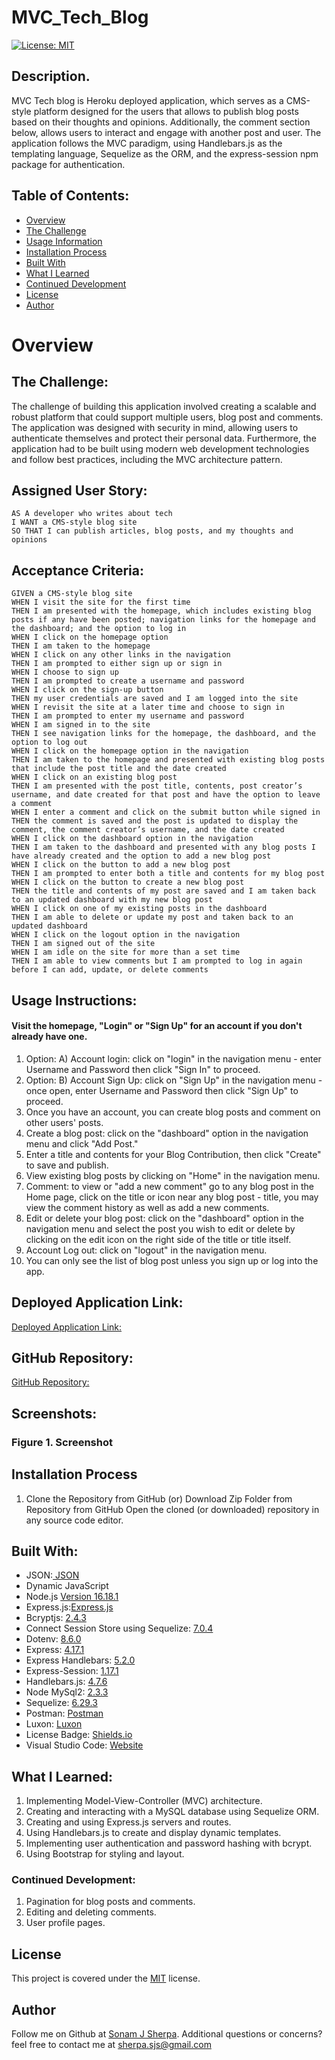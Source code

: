 # MVC_Tech_Blog
[![License: MIT](https://img.shields.io/badge/License-MIT-yellow.svg)](https://opensource.org/licenses/MIT)

## Description.

MVC Tech blog is Heroku deployed application, which serves as a CMS-style platform designed for the users that allows to publish blog posts based on their thoughts and opinions. Additionally, the comment section below, allows users to interact and engage with another post and user. The application follows the MVC paradigm, using Handlebars.js as the templating language, Sequelize as the ORM, and the express-session npm package for authentication.

## Table of Contents:
- [Overview](#Overview)
- [The Challenge](#The-Challenge)
- [Usage Information](#Usage-Information)
- [Installation Process](#Installation-Process)
- [Built With](#Built-With)
- [What I Learned](#What-I-Learned)
- [Continued Development](#Continued-Development)
- [License](#License)
- [Author](#Author)

# Overview

## The Challenge:

The challenge of building this application involved creating a scalable and robust platform that could support multiple users, blog post and comments. The application was designed with security in mind, allowing users to authenticate themselves and protect their personal data. Furthermore, the application had to be built using modern web development technologies and follow best practices, including the MVC architecture pattern.

## Assigned User Story:
```
AS A developer who writes about tech
I WANT a CMS-style blog site
SO THAT I can publish articles, blog posts, and my thoughts and opinions
```
## Acceptance Criteria:
```
GIVEN a CMS-style blog site
WHEN I visit the site for the first time
THEN I am presented with the homepage, which includes existing blog posts if any have been posted; navigation links for the homepage and the dashboard; and the option to log in
WHEN I click on the homepage option
THEN I am taken to the homepage
WHEN I click on any other links in the navigation
THEN I am prompted to either sign up or sign in
WHEN I choose to sign up
THEN I am prompted to create a username and password
WHEN I click on the sign-up button
THEN my user credentials are saved and I am logged into the site
WHEN I revisit the site at a later time and choose to sign in
THEN I am prompted to enter my username and password
WHEN I am signed in to the site
THEN I see navigation links for the homepage, the dashboard, and the option to log out
WHEN I click on the homepage option in the navigation
THEN I am taken to the homepage and presented with existing blog posts that include the post title and the date created
WHEN I click on an existing blog post
THEN I am presented with the post title, contents, post creator’s username, and date created for that post and have the option to leave a comment
WHEN I enter a comment and click on the submit button while signed in
THEN the comment is saved and the post is updated to display the comment, the comment creator’s username, and the date created
WHEN I click on the dashboard option in the navigation
THEN I am taken to the dashboard and presented with any blog posts I have already created and the option to add a new blog post
WHEN I click on the button to add a new blog post
THEN I am prompted to enter both a title and contents for my blog post
WHEN I click on the button to create a new blog post
THEN the title and contents of my post are saved and I am taken back to an updated dashboard with my new blog post
WHEN I click on one of my existing posts in the dashboard
THEN I am able to delete or update my post and taken back to an updated dashboard
WHEN I click on the logout option in the navigation
THEN I am signed out of the site
WHEN I am idle on the site for more than a set time
THEN I am able to view comments but I am prompted to log in again before I can add, update, or delete comments
```


## Usage Instructions:

#### Visit the homepage, "Login" or "Sign Up" for an account if you don't already have one.

1. Option: A) Account login: click on "login" in the navigation menu - enter Username and Password then click "Sign In" to proceed.
1. Option: B) Account Sign Up: click on "Sign Up" in the navigation menu - once open, enter Username and Password then click "Sign Up" to proceed.
2. Once you have an account, you can create blog posts and comment on other users' posts.
3. Create a blog post: click on the "dashboard" option in the navigation menu and click "Add Post."
4. Enter a title and contents for your Blog Contribution, then click "Create" to save and publish.
5. View existing blog posts by clicking on "Home" in the navigation menu.
6. Comment: to view or "add a new comment" go to any blog post in the Home page, click on the title or icon near any blog post - title, you may view the comment history as well as add a new comments.
7. Edit or delete your blog post: click on the "dashboard" option in the navigation menu and select the post you wish to edit or delete by clicking on the edit icon on the right side of the title or title itself.
8. Account Log out: click on "logout" in the navigation menu.
9. You can only see the list of blog post unless you sign up or log into the app.

## Deployed Application Link:
[Deployed Application Link:](https:herokuapp.com/)

## GitHub Repository:
[GitHub Repository:](https://github.com/sonam-git/MVC_Tech_Blog)

## Screenshots:
### Figure 1. Screenshot

## Installation Process
1. Clone the Repository from GitHub 
(or) Download Zip Folder from Repository from GitHub
Open the cloned (or downloaded) repository in any source code editor.

## Built With:
- JSON:[ JSON](https://www.npmjs.com/package/json)
- Dynamic JavaScript
- Node.js [Version 16.18.1](https://nodejs.org/en/blog/release/v16.18.1/)
- Express.js:[Express.js](https://expressjs.com/en/starter/installing.html)
- Bcryptjs: [2.4.3](https://www.npmjs.com/package/bcryptjs)
- Connect Session Store using Sequelize: [7.0.4](https://www.npmjs.com/package/connect-session-sequelize)
- Dotenv: [8.6.0](https://www.npmjs.com/package/dotenv)
- Express: [4.17.1](https://www.npmjs.com/package/express)
- Express Handlebars: [5.2.0](https://www.npmjs.com/package/express-handlebars)
- Express-Session: [1.17.1](https://www.npmjs.com/package/express-session)
- Handlebars.js: [4.7.6](https://www.npmjs.com/package/handlebars)
- Node MySql2: [2.3.3](https://www.npmjs.com/package/mysql2)
- Sequelize: [6.29.3](https://www.npmjs.com/package/sequelize)
- Postman: [Postman](https://www.postman.com/)
- Luxon: [Luxon](https://moment.github.io/luxon/)
- License Badge: [Shields.io](https://shields.io/)
- Visual Studio Code: [Website](https://code.visualstudio.com/)

## What I Learned:
1. Implementing Model-View-Controller (MVC) architecture.
2. Creating and interacting with a MySQL database using Sequelize ORM.
3. Creating and using Express.js servers and routes.
4. Using Handlebars.js to create and display dynamic templates.
5. Implementing user authentication and password hashing with bcrypt.
6. Using Bootstrap for styling and layout.

### Continued Development:
1. Pagination for blog posts and comments.
2. Editing and deleting comments.
3. User profile pages.

## License
This project is covered under the [MIT](https://opensource.org/licenses/MIT) license.

## Author
Follow me on Github at [Sonam J Sherpa](https://github.com/sonam-git).
Additional questions or concerns? feel free to contact me at sherpa.sjs@gmail.com
